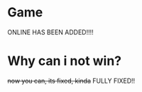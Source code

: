 # Game
ONLINE HAS BEEN ADDED!!!!

# Why can i not win?
~~now you can, its fixed, kinda~~ FULLY FIXED!!
